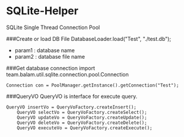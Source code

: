 # SQLite-Helper
SQLite Single Thread Connection Pool

###Create or load DB File
    DatabaseLoader.load("Test", "./test.db");
* param1 : database name
* param2 : database file name

###Get database connection
    import team.balam.util.sqlite.connection.pool.Connection
    
    Connection con = PoolManager.getInstance().getConnection("Test");

###QueryVO
QueryVO is interface for execute query.
<pre><code>QueryVO insertVo = QueryVoFactory.createInsert();
    QueryVO selectVo = QueryVoFactory.createSelect();
    QueryVO updateVo = QueryVoFactory.createUpdate();
    QueryVO deleteVo = QueryVoFactory.createDelete();
    QueryVO executeVo = QueryVoFactory.createExecute();</code></pre>
    
